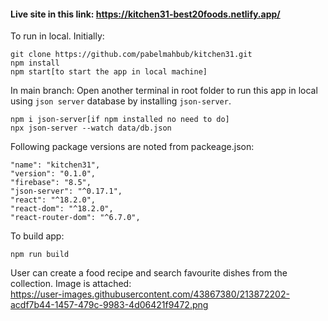 #### Live site in this link: https://kitchen31-best20foods.netlify.app/

To run in local. Initially:
```
git clone https://github.com/pabelmahbub/kitchen31.git
npm install
npm start[to start the app in local machine]
```
In main branch: Open another terminal in root folder to run this app in local using ```json server``` database by installing ```json-server```.
```
npm i json-server[if npm installed no need to do]
npx json-server --watch data/db.json
```
Following package versions are noted from packeage.json:
```
"name": "kitchen31",
"version": "0.1.0",
"firebase": "8.5",
"json-server": "^0.17.1",
"react": "^18.2.0",
"react-dom": "^18.2.0",
"react-router-dom": "^6.7.0",
```
To build app:
```
npm run build
```
User can create a food recipe and search favourite dishes from the collection. Image is attached:
<br />
https://user-images.githubusercontent.com/43867380/213872202-acdf7b44-1457-479c-9983-4d06421f9472.png
